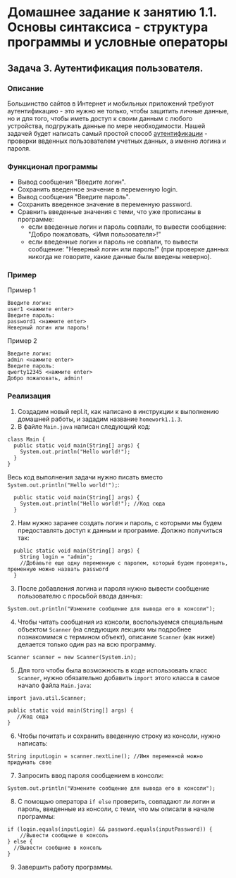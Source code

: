 # Домашнее задание к занятию 1.1. Основы синтаксиса - структура программы и условные операторы
## Задача 3. Аутентификация пользователя.

### Описание
Большинство сайтов в Интернет и мобильных приложений требуют аутентификацию - это нужно не только, чтобы защитить личные данные, но и для того, чтобы иметь доступ к своим данным с любого устройства, подгружать данные по мере необходимости. Нашей задачей будет написать самый простой способ [аутентификации](https://ru.wikipedia.org/wiki/%D0%90%D1%83%D1%82%D0%B5%D0%BD%D1%82%D0%B8%D1%84%D0%B8%D0%BA%D0%B0%D1%86%D0%B8%D1%8F) - проверки ввденных пользователем учетных данных, а именно логина и пароля. 

### Функционал программы
- Вывод сообщения "Введите логин".
- Сохранить введенное значение в переменную login.
- Вывод сообщения "Введите пароль".
- Сохранить введенное значение в переменную password.
- Сравнить введенные значения с теми, что уже прописаны в программе:
  - если введенные логин и пароль совпали, то вывести сообщение: "Добро пожаловать, <Имя пользователя>!"
  - если введенные логин и пароль не совпали, то вывести сообщение: "Неверный логин или пароль!"
  (при проверке данных никогда не говорите, какие данные были введены неверно).
  
### Пример
Пример 1
```
Введите логин:
user1 <нажмите enter>
Введите пароль:
password1 <нажмите enter>
Неверный логин или пароль!
```
Пример 2
```
Введите логин:
admin <нажмите enter>
Введите пароль:
qwerty12345 <нажмите enter>
Добро пожаловать, admin!
```

### Реализация
1. Создадим новый repl.it, как написано в инструкции к выполнению домашней работы, и зададим название `homework1.1.3`.
2. В файле `Main.java` написан следующий код:
```
class Main {
  public static void main(String[] args) {
    System.out.println("Hello world!");
  }
}
``` 
Весь код выполнения задачи нужно писать вместо `System.out.println("Hello world!");`:
```
  public static void main(String[] args) {
    System.out.println("Hello world!"); //Код сюда
  }
```
2. Нам нужно заранее создать логин и пароль, с которыми мы будем предоставлять доступ к данным и программе.
Должно получиться так:
```
  public static void main(String[] args) {
    String login = "admin";
    //Добавьте еще одну переменную с паролем, который будем проверять, пременную можно назвать password
  }
```
3. После добавления логина и пароля нужно вывести сообщение пользователю с просьбой ввода данных:
```
System.out.println("Измените сообщение для вывода его в консоли");
```
4. Чтобы читать сообщения из консоли, воспользуемся специальным объектом `Scanner` (на следующих лекциях
мы подробнее познакомимся с термином объект), описание `Scanner` (как ниже) делается только один раз на всю программу.
```
Scanner scanner = new Scanner(System.in);
``` 
5. Для того чтобы была возможность в коде использовать класс `Scanner`, нужно обязательно добавить `import` этого класса 
в самое начало файла `Main.java`:
 ```
import java.util.Scanner;
  
public static void main(String[] args) {
    //Код сюда
}
 ```
6. Чтобы почитать и сохранить введенную строку из консоли, нужно написать:
```
String inputLogin = scanner.nextLine(); //Имя переменной можно придумать свое
```
7. Запросить ввод пароля сообщением в консоли:
```
System.out.println("Измените сообщение для вывода его в консоли");
```
8. С помощью оператора `if else` проверить, совпадают ли логин и пароль, введенные из консоли, с теми, что мы описали в начале программы:
```
if (login.equals(inputLogin) && password.equals(inputPassword)) {
    //Вывести сообщние в консоль
} else {
  //Вывести сообщние в консоль
}
```
9. Завершить работу программы.
